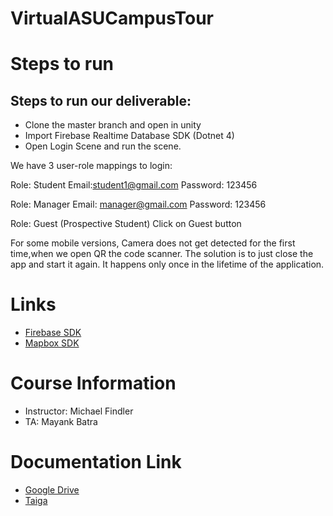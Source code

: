 # VirtualASUCampusTour

# Steps to run
## Steps to run our deliverable:

- Clone the master branch and open in unity
- Import Firebase Realtime Database SDK (Dotnet 4)
- Open Login Scene and run the scene.

We have 3 user-role mappings to login:

Role: Student
	Email:student1@gmail.com
	Password: 123456

Role: Manager
Email: manager@gmail.com
Password: 123456

Role: Guest (Prospective Student)
	Click on Guest button

For some mobile versions, Camera does not get detected for the first time,when we open QR the code scanner. The solution is to just close the app and start it again. It happens only once in the lifetime of the application.

# Links
- [Firebase SDK](https://firebase.google.com/download/unity)
- [Mapbox SDK](https://www.mapbox.com/install/unity/)

# Course Information
- Instructor: Michael Findler
- TA: Mayank Batra

# Documentation Link
- [Google Drive](https://drive.google.com/drive/u/1/folders/1Iba4m-3zPiNDckWJbdGPTPylIKh7nO17)
- [Taiga](https://tree.taiga.io/project/nikhilhiremath65-ser-515/backlog)
